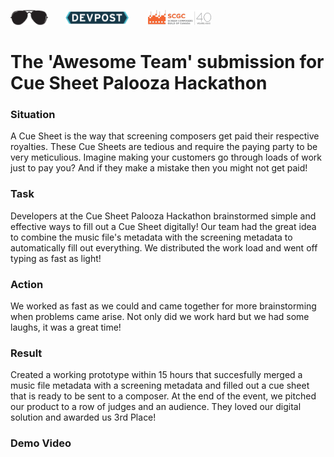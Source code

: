 <img src="README_ASSETS/cool.png" width="12%"/>&nbsp;&nbsp;&nbsp;&nbsp;&nbsp;&nbsp;&nbsp;<img src="README_ASSETS/devPost.png" width="20%"/>&nbsp;&nbsp;&nbsp;&nbsp;&nbsp;&nbsp;&nbsp;&nbsp;<img src="README_ASSETS/SCGC.png" width="20%" />
  
# The 'Awesome Team' submission for Cue Sheet Palooza Hackathon
### Situation
A Cue Sheet is the way that screening composers get paid their respective royalties. These Cue Sheets are tedious and require the paying party to be very meticulious. Imagine making your customers go through loads of work just to pay you? And if they make a mistake then you might not get paid! 

### Task
Developers at the Cue Sheet Palooza Hackathon brainstormed simple and effective ways to fill out a Cue Sheet digitally! Our team had the great idea to combine the music file's metadata with the screening metadata to automatically fill out everything. We distributed the work load and went off typing as fast as light!

### Action
We worked as fast as we could and came together for more brainstorming when problems came arise. Not only did we work hard but we had some laughs, it was a great time!

### Result
Created a working prototype within 15 hours that succesfully merged a music file metadata with a screening metadata and filled out a cue sheet that is ready to be sent to a composer. At the end of the event, we pitched our product to a row of judges and an audience. They loved our digital solution and awarded us 3rd Place!

### Demo Video
